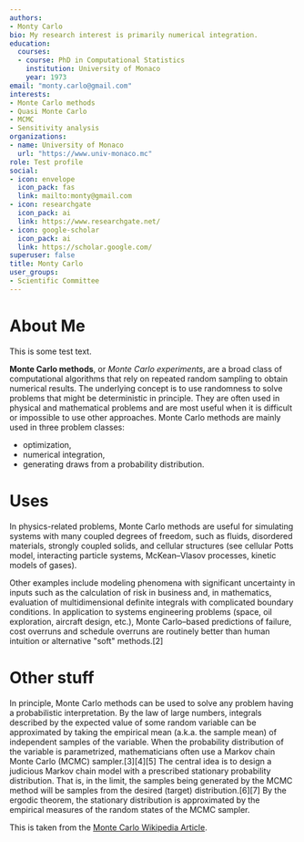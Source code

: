 ```yaml
---
authors:
- Monty Carlo
bio: My research interest is primarily numerical integration.
education:
  courses:
  - course: PhD in Computational Statistics
    institution: University of Monaco
    year: 1973  
email: "monty.carlo@gmail.com"
interests:
- Monte Carlo methods
- Quasi Monte Carlo
- MCMC
- Sensitivity analysis
organizations:
- name: University of Monaco
  url: "https://www.univ-monaco.mc"
role: Test profile
social:
- icon: envelope
  icon_pack: fas
  link: mailto:monty@gmail.com
- icon: researchgate
  icon_pack: ai
  link: https://www.researchgate.net/
- icon: google-scholar
  icon_pack: ai
  link: https://scholar.google.com/
superuser: false
title: Monty Carlo
user_groups:
- Scientific Committee
---
```


# About Me

This is some test text.

**Monte Carlo methods**, or *Monte Carlo experiments*, are a broad class of computational algorithms that rely on repeated random sampling to obtain numerical results. The underlying concept is to use randomness to solve problems that might be deterministic in principle. They are often used in physical and mathematical problems and are most useful when it is difficult or impossible to use other approaches. Monte Carlo methods are mainly used in three problem classes: 

* optimization, 
* numerical integration,
* generating draws from a probability distribution.

# Uses

In physics-related problems, Monte Carlo methods are useful for simulating systems with many coupled degrees of freedom, such as fluids, disordered materials, strongly coupled solids, and cellular structures (see cellular Potts model, interacting particle systems, McKean–Vlasov processes, kinetic models of gases).

Other examples include modeling phenomena with significant uncertainty in inputs such as the calculation of risk in business and, in mathematics, evaluation of multidimensional definite integrals with complicated boundary conditions. In application to systems engineering problems (space, oil exploration, aircraft design, etc.), Monte Carlo–based predictions of failure, cost overruns and schedule overruns are routinely better than human intuition or alternative "soft" methods.[2]

# Other stuff

In principle, Monte Carlo methods can be used to solve any problem having a probabilistic interpretation. By the law of large numbers, integrals described by the expected value of some random variable can be approximated by taking the empirical mean (a.k.a. the sample mean) of independent samples of the variable. When the probability distribution of the variable is parametrized, mathematicians often use a Markov chain Monte Carlo (MCMC) sampler.[3][4][5] The central idea is to design a judicious Markov chain model with a prescribed stationary probability distribution. That is, in the limit, the samples being generated by the MCMC method will be samples from the desired (target) distribution.[6][7] By the ergodic theorem, the stationary distribution is approximated by the empirical measures of the random states of the MCMC sampler.

This is taken from the [Monte Carlo Wikipedia Article](https://en.wikipedia.org/wiki/Monte_Carlo_method).